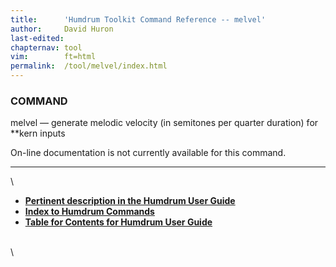 ```yaml
---
title:		'Humdrum Toolkit Command Reference -- melvel'
author:		David Huron
last-edited:	
chapternav:	tool
vim:		ft=html
permalink:	/tool/melvel/index.html
---
```


### COMMAND

<span class="tool">melvel</span> &mdash; generate melodic velocity (in semitones per quarter
duration) for \*\*kern inputs

On-line documentation is not currently available for this command.

------------------------------------------------------------------------

\

-   [**Pertinent description in the Humdrum User
    Guide**](../guide34.html#Interval_Vectors_Using_the_iv_Command)
-   [**Index to Humdrum Commands**](../commands.toc.html)
-   [**Table for Contents for Humdrum User Guide**](../guide.toc.html)

\
\
